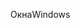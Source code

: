 <span data-ttu-id="12c0f-101">Окна</span><span class="sxs-lookup"><span data-stu-id="12c0f-101">Windows</span></span>